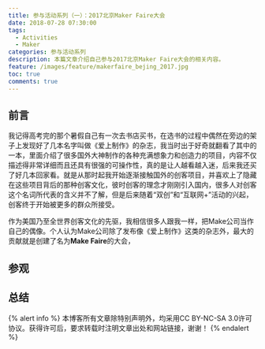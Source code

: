 ```yaml
---
title: 参与活动系列（一）：2017北京Maker Faire大会
date: 2018-07-28 07:30:00
tags:
  - Activities
  - Maker
categories: 参与活动系列
description: 本篇文章介绍自己参与2017北京Maker Faire大会的相关内容。
feature: /images/feature/makerfaire_bejing_2017.jpg
toc: true
comments: true
---
```


## 前言

我记得高考完的那个暑假自己有一次去书店买书，在选书的过程中偶然在旁边的架子上发现好了几本名字叫做《爱上制作》的杂志，我当时出于好奇就翻看了其中的一本，里面介绍了很多国外大神制作的各种充满想象力和创造力的项目，内容不仅描述得非常详细而且还具有很强的可操作性，真的是让人越看越入迷，后来我还买了好几本回家看。就是从那时起我开始逐渐接触国外的创客项目，并喜欢上了隐藏在这些项目背后的那种创客文化，彼时创客的理念才刚刚引入国内，很多人对创客这个名词所代表的含义并不了解，但是后来随着“双创”和“互联网+”活动的兴起，创客终于开始被更多的群众所接受。

作为美国乃至全世界创客文化的先驱，我相信很多人跟我一样，把Make公司当作自己的偶像。个人认为Make公司除了发布像《爱上制作》这类的杂志外，最大的贡献就是创建了名为**Make Faire**的大会，

<!--more-->

## 参观

## 总结

{% alert info %}
本博客所有文章除特别声明外，均采用CC BY-NC-SA 3.0许可协议。获得许可后，要求转载时注明文章出处和网站链接，谢谢！
{% endalert %}
